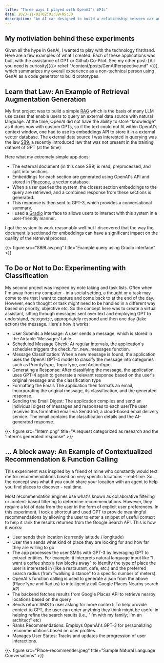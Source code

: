 ```yaml
---
title: "Three ways I played with OpenAI's APIs"
date: 2023-11-01T02:01:58+05:30
description: "An AI car designed to build a relationship between car and driver"
---
```


## My motiviation behind these experiments
Given all the hype in GenAI, I wanted to play with the technology firsthand. Here are a few examples of what I created. Each of these applications was built with the assistance of GPT or Github Co-Pilot. See my other post: [All you need is curiosity]({{< relref "/content/posts/GenAIPerspective.md" >}}), which summarizes my overall experience as a non-technical person using GenAI as a code generator to build prototypes.

## Learn that Law: An Example of Retrieval Augmentation Generation 
My first project was to build a simple [RAG](https://stackoverflow.blog/2023/10/18/retrieval-augmented-generation-keeping-llms-relevant-and-current/) which is the basis of many LLM use cases that enable users to query an external data source with natural language. At the time, OpenAI did not have the ability to store "knowledge" as it does now with custom GPTs, so if the text could not fit within OpenAI's context window, one had to use its embeddings API to store it in a external vector database. The external data source I was interested in querying was the law [SB9](https://leginfo.legislature.ca.gov/faces/billTextClient.xhtml?bill_id=202120220SB9), a recently introduced law that was not present in the training dataset of GPT (at the time)

Here what my extremely simple app does: 
- The external document (in this case SB9) is read, preprocessed, and split into sections. 
- Embeddings for each section are generated using OpenAI's API and stored in [Pinecone](https://www.pinecone.io/), a vector database. 
- When a user queries the system, the closest section embeddings to the query are retrieved, and a combined response from these sections is generated. 
- This response is then sent to GPT-3, which provides a conversational summary. 
- I used a [Gradio](https://www.gradio.app/) interface to allows users to interact with this system in a user-friendly manner.

I got the system to work reasonably well but I discovered that the way the document is sectioned for embeddings can have a significant impact on the quality of the retreival process.

{{< figure src="SB9Law.png" title="Example query using Gradio interface" >}}

## To Do or Not to Do: Experimenting with Classification
My second project was inspired by note taking and task lists. Often when I'm away from my computer - in a social setting, a thought or a task may come to me that I want to capture and come back to at the end of the day. However, each thought or task might need to be handled in a different way based on priority, objective etc. So the concept here was to create a virtual assistant, sifting through messages sent over text and employing GPT to understand, categorize, appropriately respond and then one day (take action) the message. Here's how it works:

- User Submits a Message: A user sends a message, which is stored in the Airtable 'Messages' table. 
- Scheduled Message Check: At regular intervals, the application's scheduler triggers the check_for_new_messages function. 
- Message Classification: When a new message is found, the application uses the OpenAI GPT-4 model to classify the message into categories such as PriorityType, TopicType, and ActionType.
- Generating a Response: After classifying the message, the application uses GPT-4 again to generate a relevant response based on the user's original message and the classification type
- Formatting the Email: The application then formats an email, incorporating the original message, its classification, and the generated response. 
- Sending the Email Digest: The application compiles and send an individual digest of messages and responses to each userThe user receives this formatted email via SendGrid, a cloud-based email delivery service. The email contains the classification details and the AI-generated response.

{{< figure src="Intern.png" title="A request categorized as research and the 'Intern's generated response" >}}

## ... A block away: An Example of Contextualized Recommendation & Function Calling
This experiment was inspired by a friend of mine who constantly would text me for recommendations based on very specific locations - real-time. So the concept was what if you could share your location with an agent to help you find places to discover - real time. 

Most recommendation engines use what's known as collaborative filtering or content-based filtering to determine recommendations. However, they require a lot of data from the user in the form of explicit user preferences. In this experiment, I took a shortcut and used GPT to provide meaningful recommendations by allowing the user to enter a snippet of useful context to help it rank the results returned from the Google Search API. This is how it works: 

- User sends their location (currently latitude / longitude)
- User then sends what kind of place they are looking for and how far they are willing to go
- The app processes the user SMSs with GPT-3 by leveraging GPT to extract entities. For example, it interprets natural language input like "I want a coffee shop a few blocks away" to identify the type of place the user is interested in (like a restaurant, cafe, etc.) and the preferred search radius (from "walking distance" to a specific number of meters). 
- OpenAI's function calling is used to generate a json from the above (PlaceType and Radius) to intelligently call Google Places Nearby search API
- The backend fetches results from Google Places API to retrieve nearby locations based on the query
- Sends return SMS to user asking for more context: To help provide context to GPT, the user can enter anything they think might be useful in helping refine the search results (i.e., "I'm with my family; I'm an architect" etc)
- Ranks Recommendations: Employs OpenAI's GPT-3 for personalizing recommendations based on user profiles.
- Manages User States: Tracks and updates the progression of user interactions.

{{< figure src="Place-recommender.jpeg" title="Sample Natural Language Conversations" >}}

